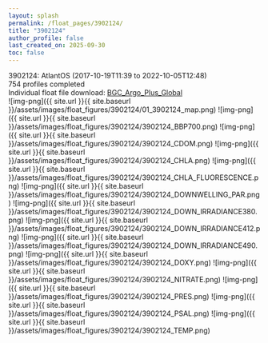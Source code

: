 ```yaml
---
layout: splash
permalink: /float_pages/3902124/
title: "3902124"
author_profile: false
last_created_on: 2025-09-30
toc: false
---
```

 
3902124: AtlantOS (2017-10-19T11:39 to 2022-10-05T12:48)\
754 profiles completed\
Individual float file download: [BGC_Argo_Plus_Global](https://ftp.soest.hawaii.edu/bgc_argo_plus/Individual_Floats/outliers_removed/3902124_Sprof_processed.nc)\
![img-png]({{ site.url }}{{ site.baseurl }}/assets/images/float_figures/3902124/01_3902124_map.png)
![img-png]({{ site.url }}{{ site.baseurl }}/assets/images/float_figures/3902124/3902124_BBP700.png)
![img-png]({{ site.url }}{{ site.baseurl }}/assets/images/float_figures/3902124/3902124_CDOM.png)
![img-png]({{ site.url }}{{ site.baseurl }}/assets/images/float_figures/3902124/3902124_CHLA.png)
![img-png]({{ site.url }}{{ site.baseurl }}/assets/images/float_figures/3902124/3902124_CHLA_FLUORESCENCE.png)
![img-png]({{ site.url }}{{ site.baseurl }}/assets/images/float_figures/3902124/3902124_DOWNWELLING_PAR.png)
![img-png]({{ site.url }}{{ site.baseurl }}/assets/images/float_figures/3902124/3902124_DOWN_IRRADIANCE380.png)
![img-png]({{ site.url }}{{ site.baseurl }}/assets/images/float_figures/3902124/3902124_DOWN_IRRADIANCE412.png)
![img-png]({{ site.url }}{{ site.baseurl }}/assets/images/float_figures/3902124/3902124_DOWN_IRRADIANCE490.png)
![img-png]({{ site.url }}{{ site.baseurl }}/assets/images/float_figures/3902124/3902124_DOXY.png)
![img-png]({{ site.url }}{{ site.baseurl }}/assets/images/float_figures/3902124/3902124_NITRATE.png)
![img-png]({{ site.url }}{{ site.baseurl }}/assets/images/float_figures/3902124/3902124_PRES.png)
![img-png]({{ site.url }}{{ site.baseurl }}/assets/images/float_figures/3902124/3902124_PSAL.png)
![img-png]({{ site.url }}{{ site.baseurl }}/assets/images/float_figures/3902124/3902124_TEMP.png)
